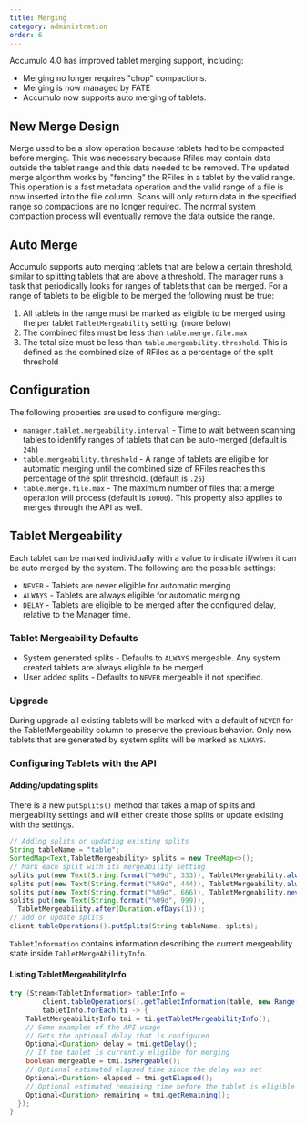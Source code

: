 ```yaml
---
title: Merging
category: administration
order: 6
---
```


Accumulo 4.0 has improved tablet merging support, including:

* Merging no longer requires "chop" compactions.
* Merging is now managed by FATE
* Accumulo now supports auto merging of tablets.

## New Merge Design

Merge used to be a slow operation because tablets had to be compacted before merging. This was necessary because Rfiles may contain data outside the tablet range and this data needed to be removed.
The updated merge algorithm works by "fencing" the RFiles in a tablet by the valid range. This operation is a fast metadata operation and the valid range of a file is now inserted into the file column. 
Scans will only return data in the specified range so compactions are no longer required. The normal system compaction process will eventually remove the data outside the range.

## Auto Merge 

Accumulo supports auto merging tablets that are below a certain threshold, similar to splitting tablets that are above a threshold.
The manager runs a task that periodically looks for ranges of tablets that can be merged. For a range of tablets to be eligible to be merged the following must be true:

1. All tablets in the range must be marked as eligible to be merged using the per tablet `TabletMergeability` setting. (more below)
2. The combined files must be less than `table.merge.file.max`
3. The total size must be less than `table.mergeability.threshold`. This is defined as the combined size of RFiles as a percentage of the split threshold

## Configuration

The following properties are used to configure merging:.

* `manager.tablet.mergeability.interval` - Time to wait between scanning tables to identify ranges of tablets that can be auto-merged (default is `24h`)
* `table.mergeability.threshold` - A range of tablets are eligible for automatic merging until the combined size of RFiles reaches this percentage of the split threshold. (default is `.25`)
* `table.merge.file.max` - The maximum number of files that a merge operation will process (default is `10000`). This property also applies to merges through the API as well.

## Tablet Mergeability

Each tablet can be marked individually with a value to indicate if/when it can be auto merged by the system.
The following are the possible settings:

* `NEVER` - Tablets are never eligible for automatic merging
* `ALWAYS` - Tablets are always eligible for automatic merging
* `DELAY` - Tablets are eligible to be merged after the configured delay, relative to the Manager time.

### Tablet Mergeability Defaults

* System generated splits - Defaults to `ALWAYS` mergeable. Any system created tablets are always eligible to be merged.
* User added splits - Defaults to `NEVER` mergeable if not specified.

### Upgrade

During upgrade all existing tablets will be marked with a default of `NEVER` for the TabletMergeability column to preserve
the previous behavior. Only new tablets that are generated by system splits will be marked as `ALWAYS`.

### Configuring Tablets with the  API

#### Adding/updating splits

There is a new `putSplits()` method that takes a map of splits and mergeability settings and will either create those splits or update existing with the settings.

```java
// Adding splits or updating existing splits
String tableName = "table";
SortedMap<Text,TabletMergeability> splits = new TreeMap<>();
// Mark each split with its mergeability setting
splits.put(new Text(String.format("%09d", 333)), TabletMergeability.always());
splits.put(new Text(String.format("%09d", 444)), TabletMergeability.always());
splits.put(new Text(String.format("%09d", 666)), TabletMergeability.never());
splits.put(new Text(String.format("%09d", 999)),
  TabletMergeability.after(Duration.ofDays(1)));
// add or update splits
client.tableOperations().putSplits(String tableName, splits);
```

`TabletInformation` contains information describing the current mergeability state inside `TabletMergeAbilityInfo`.

#### Listing TabletMergeabilityInfo
```java
try (Stream<TabletInformation> tabletInfo =
        client.tableOperations().getTabletInformation(table, new Range())) {
        tabletInfo.forEach(ti -> {
    TabletMergeabilityInfo tmi = ti.getTabletMergeabilityInfo();
    // Some examples of the API usage
    // Gets the optional delay that is configured
    Optional<Duration> delay = tmi.getDelay();
    // If the tablet is currently eligilbe for merging
    boolean mergeable = tmi.isMergeable();
    // Optional estimated elapsed time since the delay was set
    Optional<Duration> elapsed = tmi.getElapsed();
    // Optional estimated remaining time before the tablet is eligible for merging
    Optional<Duration> remaining = tmi.getRemaining();
  });
}
```
